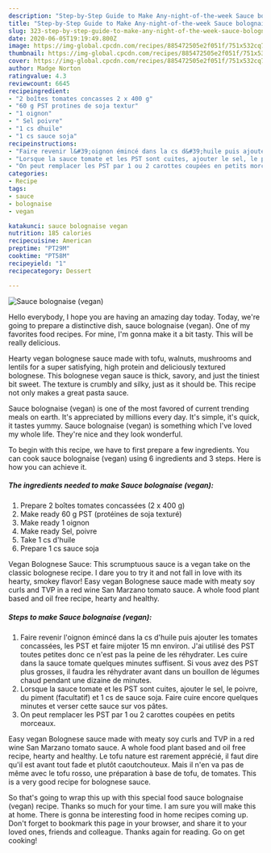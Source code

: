```yaml
---
description: "Step-by-Step Guide to Make Any-night-of-the-week Sauce bolognaise (vegan)"
title: "Step-by-Step Guide to Make Any-night-of-the-week Sauce bolognaise (vegan)"
slug: 323-step-by-step-guide-to-make-any-night-of-the-week-sauce-bolognaise-vegan
date: 2020-06-05T19:19:49.800Z
image: https://img-global.cpcdn.com/recipes/885472505e2f051f/751x532cq70/sauce-bolognaise-vegan-photo-principale-de-la-recette.jpg
thumbnail: https://img-global.cpcdn.com/recipes/885472505e2f051f/751x532cq70/sauce-bolognaise-vegan-photo-principale-de-la-recette.jpg
cover: https://img-global.cpcdn.com/recipes/885472505e2f051f/751x532cq70/sauce-bolognaise-vegan-photo-principale-de-la-recette.jpg
author: Madge Norton
ratingvalue: 4.3
reviewcount: 6645
recipeingredient:
- "2 boîtes tomates concasses 2 x 400 g"
- "60 g PST protines de soja textur"
- "1 oignon"
- " Sel poivre"
- "1 cs dhuile"
- "1 cs sauce soja"
recipeinstructions:
- "Faire revenir l&#39;oignon émincé dans la cs d&#39;huile puis ajouter les tomates concassées, les PST et faire mijoter 15 mn environ. J&#39;ai utilisé des PST toutes petites donc ce n&#39;est pas la peine de les réhydrater. Les cuire dans la sauce tomate quelques minutes suffisent. Si vous avez des PST plus grosses, il faudra les réhydrater avant dans un bouillon de légumes chaud pendant une dizaine de minutes."
- "Lorsque la sauce tomate et les PST sont cuites, ajouter le sel, le poivre, du piment (facultatif) et 1 cs de sauce soja. Faire cuire encore quelques minutes et verser cette sauce sur vos pâtes."
- "On peut remplacer les PST par 1 ou 2 carottes coupées en petits morceaux."
categories:
- Recipe
tags:
- sauce
- bolognaise
- vegan

katakunci: sauce bolognaise vegan 
nutrition: 185 calories
recipecuisine: American
preptime: "PT29M"
cooktime: "PT58M"
recipeyield: "1"
recipecategory: Dessert

---
```



![Sauce bolognaise (vegan)](https://img-global.cpcdn.com/recipes/885472505e2f051f/751x532cq70/sauce-bolognaise-vegan-photo-principale-de-la-recette.jpg)

Hello everybody, I hope you are having an amazing day today. Today, we're going to prepare a distinctive dish, sauce bolognaise (vegan). One of my favorites food recipes. For mine, I'm gonna make it a bit tasty. This will be really delicious.

Hearty vegan bolognese sauce made with tofu, walnuts, mushrooms and lentils for a super satisfying, high protein and deliciously textured bolognese. This bolognese vegan sauce is thick, savory, and just the tiniest bit sweet. The texture is crumbly and silky, just as it should be. This recipe not only makes a great pasta sauce.

Sauce bolognaise (vegan) is one of the most favored of current trending meals on earth. It's appreciated by millions every day. It's simple, it's quick, it tastes yummy. Sauce bolognaise (vegan) is something which I've loved my whole life. They're nice and they look wonderful.


To begin with this recipe, we have to first prepare a few ingredients. You can cook sauce bolognaise (vegan) using 6 ingredients and 3 steps. Here is how you can achieve it.

<!--inarticleads1-->

##### The ingredients needed to make Sauce bolognaise (vegan):

1. Prepare 2 boîtes tomates concassées (2 x 400 g)
1. Make ready 60 g PST (protéines de soja texturé)
1. Make ready 1 oignon
1. Make ready  Sel, poivre
1. Take 1 cs d&#39;huile
1. Prepare 1 cs sauce soja


Vegan Bolognese Sauce: This scrumptuous sauce is a vegan take on the classic bolognese recipe. I dare you to try it and not fall in love with its hearty, smokey flavor! Easy vegan Bolognese sauce made with meaty soy curls and TVP in a red wine San Marzano tomato sauce. A whole food plant based and oil free recipe, hearty and healthy. 

<!--inarticleads2-->

##### Steps to make Sauce bolognaise (vegan):

1. Faire revenir l&#39;oignon émincé dans la cs d&#39;huile puis ajouter les tomates concassées, les PST et faire mijoter 15 mn environ. J&#39;ai utilisé des PST toutes petites donc ce n&#39;est pas la peine de les réhydrater. Les cuire dans la sauce tomate quelques minutes suffisent. Si vous avez des PST plus grosses, il faudra les réhydrater avant dans un bouillon de légumes chaud pendant une dizaine de minutes.
1. Lorsque la sauce tomate et les PST sont cuites, ajouter le sel, le poivre, du piment (facultatif) et 1 cs de sauce soja. Faire cuire encore quelques minutes et verser cette sauce sur vos pâtes.
1. On peut remplacer les PST par 1 ou 2 carottes coupées en petits morceaux.


Easy vegan Bolognese sauce made with meaty soy curls and TVP in a red wine San Marzano tomato sauce. A whole food plant based and oil free recipe, hearty and healthy. Le tofu nature est rarement apprécié, il faut dire qu&#39;il est avant tout fade et plutôt caoutchouteux. Mais il n&#39;en va pas de même avec le tofu rosso, une préparation à base de tofu, de tomates. This is a very good recipe for bolognese sauce. 

So that's going to wrap this up with this special food sauce bolognaise (vegan) recipe. Thanks so much for your time. I am sure you will make this at home. There is gonna be interesting food in home recipes coming up. Don't forget to bookmark this page in your browser, and share it to your loved ones, friends and colleague. Thanks again for reading. Go on get cooking!
